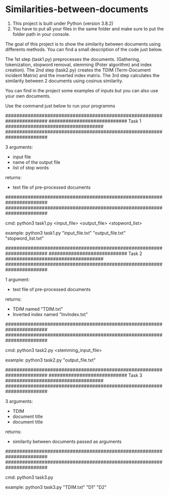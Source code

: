 # Similarities-between-documents

1. This project is built under Python (version 3.8.2)
2. You have to put all your files in the same folder and make sure to put the folder path in your console.

The goal of this project is to show the similarity between documents using differents methods. You can find a small description of the code just below.

The 1st step (task1.py) preprocesses the documents. (Gathering, tokenization, stopword removal, stemming (Poter algorithm) and index creation). The 2nd step (task2.py) creates the TDIM (Term-Document incident Matrix) and the inverted index matrix. The 3rd step calculates the similarity between 2 documents using cosinus similarity.

You can find in the project some examples of inputs but you can also use your own documents.

Use the command just below to run your programms

#######################################################################
############################ Task 1 ###################################
#######################################################################

3 arguments:
- input file
- name of the output file
- list of stop words 

returns:
- text file of pre-processed documents

#######################################################################
#######################################################################

cmd: 
python3 task1.py <input_file> <output_file> <stopword_list>

example: 
python3 task1.py "input_file.txt" "output_file.txt" "stopword_list.txt"

#######################################################################
############################ Task 2 ###################################
#######################################################################

1 argument:
- text file of pre-processed documents

returns:
- TDIM named "TDIM.txt"
- Inverted index named "InvIndex.txt"

#######################################################################
#######################################################################

cmd:
python3 task2.py <stemming_input_file>

example: 
python3 task2.py "output_file.txt"

#######################################################################
############################ Task 3 ###################################
#######################################################################

3 arguments:
- TDIM
- document title
- document title

returns:
- similarity between documents passed as arguments 

#######################################################################
#######################################################################

cmd:
python3 task3.py <TDIM> <doc> <doc>

example:
python3 task3.py "TDIM.txt" "D1" "D2"
